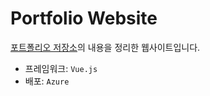 # Portfolio Website

[포트폴리오 저장소](https://github.com/solidcellaMoon/My-Portfolio)의 내용을 정리한 웹사이트입니다.

- 프레임워크: `Vue.js`
- 배포: `Azure`

